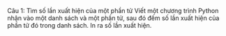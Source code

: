 Câu 1: Tìm số lần xuất hiện của một phần tử
Viết một chương trình Python nhận vào một danh sách và một phần tử, sau đó đếm số lần xuất hiện của phần tử đó trong danh sách. In ra số lần xuất hiện.